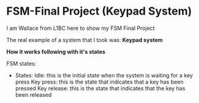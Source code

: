 # FSM-Final Project (Keypad System)

I am Wallace from L1BC here to show my FSM Final Project

The real example of a system that I took was:
**Keypad system** 

**How it works following with it's states**

FSM states:  
* States: 
Idle: this is the initial state when the system is waiting for a key press
Key press: this is the state that indicates that a key has been pressed
Key release: this is the state that indicates that the key has been released
